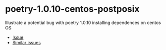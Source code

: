 # poetry-1.0.10-centos-postposix
Illustrate a potential bug with poetry 1.0.10 installing dependences on centos OS

-   [Issue](https://github.com/python-poetry/poetry/issues/2742)
-   [Similar issues](https://github.com/python-poetry/poetry/issues?q=is%3Aissue+NameError+in%3Atitle+)
